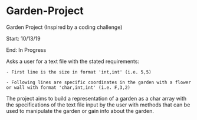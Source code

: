 # Garden-Project
Garden Project (Inspired by a coding challenge)

Start: 10/13/19

End: In Progress

Asks a user for a text file with the stated requirements:

	- First line is the size in format 'int,int' (i.e. 5,5)
	
	- Following lines are specific coordinates in the garden with a flower or wall with format 'char,int,int' (i.e. F,3,2)
      
The project aims to build a representation of a garden as a char array with the specifications of the text file input by the user with methods that can be used to manipulate the garden or gain info about the garden.
